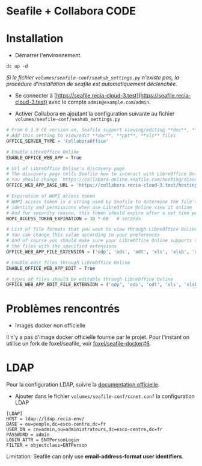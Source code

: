 Seafile + Collabora CODE
==========================

Installation
============

- Démarrer l'environnement.

```
dc up -d
```

*Si le fichier `volumes/seafile-conf/seahub_settings.py` n'existe pas, la procédure 
d'installation de seafile est automatiquement déclenchée.*

- Se connecter à [https://seafile.recia-cloud-3.test](https://seafile.recia-cloud-3.test) avec le compte `admin@example.com`/`admin`.

- Activer Collabora en ajoutant la configuration suivante au fichier `volumes/seafile-conf/seahub_settings.py`

```python
# From 6.1.0 CE version on, Seafile support viewing/editing **doc**, **ppt**, **xls** files via LibreOffice
# Add this setting to view/edit **doc**, **ppt**, **xls** files
OFFICE_SERVER_TYPE = 'CollaboraOffice'

# Enable LibreOffice Online
ENABLE_OFFICE_WEB_APP = True

# Url of LibreOffice Online's discovery page
# The discovery page tells Seafile how to interact with LibreOffice Online when view file online
# You should change `https://collabora-online.seafile.com/hosting/discovery` to your actual LibreOffice Online server address
OFFICE_WEB_APP_BASE_URL = 'https://collabora.recia-cloud-3.test/hosting/discovery'

# Expiration of WOPI access token
# WOPI access token is a string used by Seafile to determine the file's
# identity and permissions when use LibreOffice Online view it online
# And for security reason, this token should expire after a set time period
WOPI_ACCESS_TOKEN_EXPIRATION = 30 * 60   # seconds

# List of file formats that you want to view through LibreOffice Online
# You can change this value according to your preferences
# And of course you should make sure your LibreOffice Online supports to preview
# the files with the specified extensions
OFFICE_WEB_APP_FILE_EXTENSION = ('odp', 'ods', 'odt', 'xls', 'xlsb', 'xlsm', 'xlsx','ppsx', 'ppt', 'pptm', 'pptx', 'doc', 'docm', 'docx')

# Enable edit files through LibreOffice Online
ENABLE_OFFICE_WEB_APP_EDIT = True

# types of files should be editable through LibreOffice Online
OFFICE_WEB_APP_EDIT_FILE_EXTENSION = ('odp', 'ods', 'odt', 'xls', 'xlsb', 'xlsm', 'xlsx','ppsx', 'ppt', 'pptm', 'pptx', 'doc', 'docm', 'docx')
```

Problèmes rencontrés
====================

- Images docker non officielle

Il n'y a pas d'image docker officielle fournie par le projet. Pour l'instant on utilise un fork de foxel/seafile, voir 
[foxel/seafile-docker#6](https://github.com/foxel/seafile-docker/pull/6).

LDAP
====

Pour la configuration LDAP, suivre la [documentation officielle](https://manual.seafile.com/deploy/using_ldap.html).

- Ajouter dans le fichier `volumes/seafile-conf/ccnet.conf` la configuration LDAP

```
[LDAP]
HOST = ldap://ldap.recia-env/
BASE = ou=people,dc=esco-centre,dc=fr
USER_DN = cn=admin,ou=administrateurs,dc=esco-centre,dc=fr
PASSWORD = admin
LOGIN_ATTR = ENTPersonLogin
FILTER = objectclass=ENTPerson
```

Limitation: Seafile can only use **email-address-format user identifiers**.